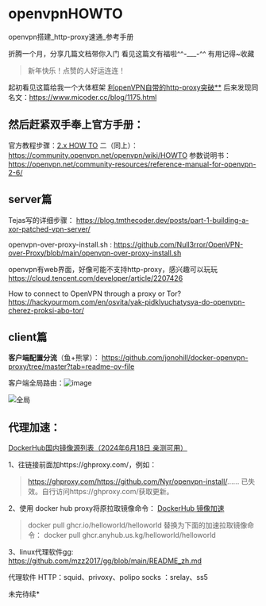 # openvpnHOWTO
openvpn搭建_http-proxy速通_参考手册

折腾一个月，分享几篇文档带你入门
看见这篇文有福啦^^-___-^^
有用记得~收藏
> 新年快乐！点赞的人好运连连！


起初看见这篇给我一个大体框架
[利openVPN自带的http-proxy突破**](https://www.yjlink.cc/?id=1175)
后来发现同名文：https://www.micoder.cc/blog/1175.html


## 然后赶紧双手奉上官方手册：

官方教程步骤：[2.x HOW TO](https://openvpn.net/community-resources/how-to/#installing-openvpn)
二（同上）：https://community.openvpn.net/openvpn/wiki/HOWTO
参数说明书：https://openvpn.net/community-resources/reference-manual-for-openvpn-2-6/

## server篇
Tejas写的详细步骤：
https://blog.tmthecoder.dev/posts/part-1-building-a-xor-patched-vpn-server/

openvpn-over-proxy-install.sh :
https://github.com/Null3rror/OpenVPN-over-Proxy/blob/main/openvpn-over-proxy-install.sh

openvpn有web界面，好像可能不支持http-proxy，感兴趣可以玩玩
https://cloud.tencent.com/developer/article/2207426

How to connect to OpenVPN through a proxy or Tor?
https://hackyourmom.com/en/osvita/yak-pidklyuchatysya-do-openvpn-cherez-proksi-abo-tor/

## client篇
**客户端配置分流**（鱼+熊掌）：
https://github.com/jonohill/docker-openvpn-proxy/tree/master?tab=readme-ov-file

客户端全局路由：![image](https://github.com/user-attachments/assets/f22615a4-1592-40df-aebd-ae8549c17aed)

![全局](https://i-blog.csdnimg.cn/direct/9317effd05bb42f8b100fc978534e970.png)

## 代理加速：
[DockerHub国内镜像源列表（2024年6月18日 亲测可用）](https://linux.do/t/topic/114516)

1、往链接前面加https://ghproxy.com/，例如：
> https://ghproxy.com/https://github.com/Nyr/openvpn-install/......
已失效。自行访问https://ghproxy.com/获取更新。

2、使用 docker hub proxy将原拉取镜像命令：
[DockerHub 镜像加速](https://docker.anyhub.us.kg/)
> docker pull ghcr.io/helloworld/helloworld
替换为下面的加速拉取镜像命令：
> docker pull ghcr.anyhub.us.kg/helloworld/helloworld

3、linux代理软件gg:
https://github.com/mzz2017/gg/blob/main/README_zh.md

代理软件
HTTP：squid、privoxy、polipo
socks ：srelay、ss5


未完待续*

